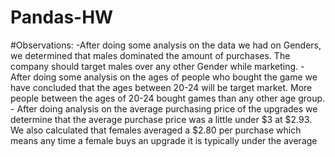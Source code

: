 # Pandas-HW
#Observations: 
	-After doing some analysis on the data we had on Genders, we determined that males dominated the amount of purchases. 
	The company should target males over any other Gender while marketing. 
	- After doing some analysis on the ages of people who bought the game we have concluded that the ages between 20-24 will be target market. More people between the ages of 
	20-24 bought games than any other age group. 
	- After doing analysis on the average purchasing price of the upgrades we determine that the average purchase price was a little under $3 at $2.93.
	We also calculated that females averaged a $2.80 per purchase which means any time a female buys an upgrade it is typically under the average 
	  
